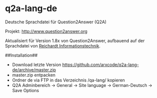 # q2a-lang-de
Deutsche Sprachdatei für Question2Answer (Q2A)

Projekt: http://www.question2answer.org

Aktualisiert für Version 1.8x von Question2Answer, aufbauend auf der Sprachdatei von [Reichardt Informationstechnik](https://github.com/ReichardtIT/q2a-lang-de).


##Installation##

* Download letzte Version https://github.com/arxcode/q2a-lang-de/archive/master.zip
* master.zip entpacken
* Ordner de via FTP in das Verzeichnis /qa-lang/ kopieren
* Q2A Adminbereich -> General -> Site language -> German-Deutsch -> Save Options
